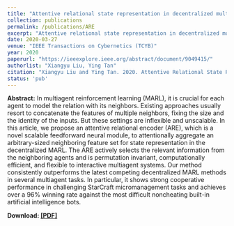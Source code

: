 ```yaml
---
title: "Attentive relational state representation in decentralized multiagent reinforcement learning"
collection: publications
permalink: /publications/ARE
excerpt: "Attentive relational state representation in decentralized multiagent reinforcement learning"
date: 2020-03-27
venue: "IEEE Transactions on Cybernetics (TCYB)"
year: 2020
paperurl: "https://ieeexplore.ieee.org/abstract/document/9049415/"
authorlist: "Xiangyu Liu, Ying Tan"
citation: "Xiangyu Liu and Ying Tan. 2020. Attentive Relational State Representation in Decentralized Multiagent Reinforcement Learning. In IEEE Transactions on Cybernetics, doi: 10.1109/TCYB.2020.2979803."
status: 'pub'
---
```

**Abstract:**
In multiagent reinforcement learning (MARL), it is crucial for each agent to model the relation with its neighbors. Existing approaches usually resort to concatenate the features of multiple neighbors, fixing the size and the identity of the inputs. But these settings are inflexible and unscalable. In this article, we propose an attentive relational encoder (ARE), which is a novel scalable feedforward neural module, to attentionally aggregate an arbitrary-sized neighboring feature set for state representation in the decentralized MARL. The ARE actively selects the relevant information from the neighboring agents and is permutation invariant, computationally efficient, and flexible to interactive multiagent systems. Our method consistently outperforms the latest competing decentralized MARL methods in several multiagent tasks. In particular, it shows strong cooperative performance in challenging StarCraft micromanagement tasks and achieves over a 96% winning rate against the most difficult noncheating built-in artificial intelligence bots.

**Download: [[PDF]](https://ieeexplore.ieee.org/abstract/document/9049415/)**
